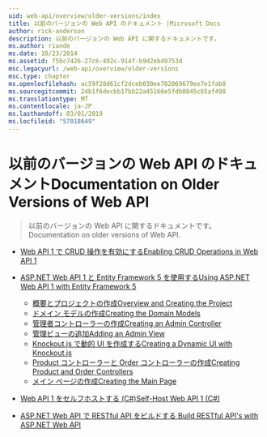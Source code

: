 ```yaml
---
uid: web-api/overview/older-versions/index
title: 以前のバージョンの Web API のドキュメント |Microsoft Docs
author: rick-anderson
description: 以前のバージョンの Web API に関するドキュメントです。
ms.author: riande
ms.date: 10/23/2014
ms.assetid: f5bc7426-27c6-492c-914f-b9d2eb49753d
msc.legacyurl: /web-api/overview/older-versions
msc.type: chapter
ms.openlocfilehash: ac59f28d61cf2dceb030ee782069679ee7e1fab0
ms.sourcegitcommit: 24b1f6decbb17bb22a45166e5fdb0845c65af498
ms.translationtype: MT
ms.contentlocale: ja-JP
ms.lasthandoff: 03/01/2019
ms.locfileid: "57018649"
---
```

<a name="documentation-on-older-versions-of-web-api"></a><span data-ttu-id="bee62-103">以前のバージョンの Web API のドキュメント</span><span class="sxs-lookup"><span data-stu-id="bee62-103">Documentation on Older Versions of Web API</span></span>
====================
> <span data-ttu-id="bee62-104">以前のバージョンの Web API に関するドキュメントです。</span><span class="sxs-lookup"><span data-stu-id="bee62-104">Documentation on older versions of Web API.</span></span>


- [<span data-ttu-id="bee62-105">Web API 1 で CRUD 操作を有効にする</span><span class="sxs-lookup"><span data-stu-id="bee62-105">Enabling CRUD Operations in Web API 1</span></span>](creating-a-web-api-that-supports-crud-operations.md)
- [<span data-ttu-id="bee62-106">ASP.NET Web API 1 と Entity Framework 5 を使用する</span><span class="sxs-lookup"><span data-stu-id="bee62-106">Using ASP.NET Web API 1 with Entity Framework 5</span></span>](using-web-api-1-with-entity-framework-5/index.md)

    - [<span data-ttu-id="bee62-107">概要とプロジェクトの作成</span><span class="sxs-lookup"><span data-stu-id="bee62-107">Overview and Creating the Project</span></span>](using-web-api-1-with-entity-framework-5/using-web-api-with-entity-framework-part-1.md)
    - [<span data-ttu-id="bee62-108">ドメイン モデルの作成</span><span class="sxs-lookup"><span data-stu-id="bee62-108">Creating the Domain Models</span></span>](using-web-api-1-with-entity-framework-5/using-web-api-with-entity-framework-part-2.md)
    - [<span data-ttu-id="bee62-109">管理者コントローラーの作成</span><span class="sxs-lookup"><span data-stu-id="bee62-109">Creating an Admin Controller</span></span>](using-web-api-1-with-entity-framework-5/using-web-api-with-entity-framework-part-3.md)
    - [<span data-ttu-id="bee62-110">管理ビューの追加</span><span class="sxs-lookup"><span data-stu-id="bee62-110">Adding an Admin View</span></span>](using-web-api-1-with-entity-framework-5/using-web-api-with-entity-framework-part-4.md)
    - [<span data-ttu-id="bee62-111">Knockout.js で動的 UI を作成する</span><span class="sxs-lookup"><span data-stu-id="bee62-111">Creating a Dynamic UI with Knockout.js</span></span>](using-web-api-1-with-entity-framework-5/using-web-api-with-entity-framework-part-5.md)
    - [<span data-ttu-id="bee62-112">Product コントローラーと Order コントローラーの作成</span><span class="sxs-lookup"><span data-stu-id="bee62-112">Creating Product and Order Controllers</span></span>](using-web-api-1-with-entity-framework-5/using-web-api-with-entity-framework-part-6.md)
    - [<span data-ttu-id="bee62-113">メイン ページの作成</span><span class="sxs-lookup"><span data-stu-id="bee62-113">Creating the Main Page</span></span>](using-web-api-1-with-entity-framework-5/using-web-api-with-entity-framework-part-7.md)
- [<span data-ttu-id="bee62-114">Web API 1 をセルフホストする (C#)</span><span class="sxs-lookup"><span data-stu-id="bee62-114">Self-Host Web API 1 (C#)</span></span>](self-host-a-web-api.md)
- [<span data-ttu-id="bee62-115">ASP.NET Web API で RESTful API をビルドする </span><span class="sxs-lookup"><span data-stu-id="bee62-115">Build RESTful API's with ASP.NET Web API</span></span>](build-restful-apis-with-aspnet-web-api.md)
